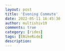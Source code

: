 ```yaml
---
layout: post
title: 'Evening Commute'
date: 2022-05-11 16:45:30
author: multishiv19
comments: true
category: [rides]
tags: [EBikeRide]
description: 
---
```


<div width='100%' class='strava-embed-placeholder' data-embed-type='activity' data-embed-id='7122844847'></div>
<script src='https://strava-embeds.com/embed.js'></script>
